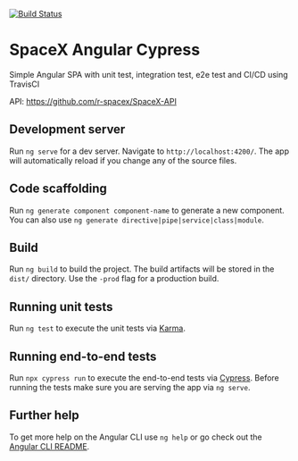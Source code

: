 [![Build Status](https://travis-ci.org/ealiaga/spacex-angular-cypress.png?branch=master)](https://travis-ci.org/ealiaga/spacex-angular-cypress)

# SpaceX Angular Cypress

Simple Angular SPA with unit test, integration test, e2e test and CI/CD using TravisCI


API: https://github.com/r-spacex/SpaceX-API

## Development server

Run `ng serve` for a dev server. Navigate to `http://localhost:4200/`. The app will automatically reload if you change any of the source files.

## Code scaffolding

Run `ng generate component component-name` to generate a new component. You can also use `ng generate directive|pipe|service|class|module`.

## Build

Run `ng build` to build the project. The build artifacts will be stored in the `dist/` directory. Use the `-prod` flag for a production build.

## Running unit tests

Run `ng test` to execute the unit tests via [Karma](https://karma-runner.github.io).

## Running end-to-end tests

Run `npx cypress run` to execute the end-to-end tests via [Cypress](https://www.cypress.io/).
Before running the tests make sure you are serving the app via `ng serve`.

## Further help

To get more help on the Angular CLI use `ng help` or go check out the [Angular CLI README](https://github.com/angular/angular-cli/blob/master/README.md).